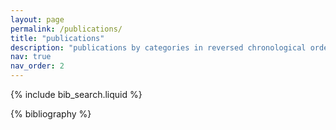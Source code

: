 ```yaml
---
layout: page
permalink: /publications/
title: "publications"
description: "publications by categories in reversed chronological order. generated by jekyll-scholar."
nav: true
nav_order: 2
---
```


<!-- _pages/publications.md -->

<!-- Bibsearch Feature -->

{% include bib_search.liquid %}

<div class="publications">

{% bibliography %}

</div>
